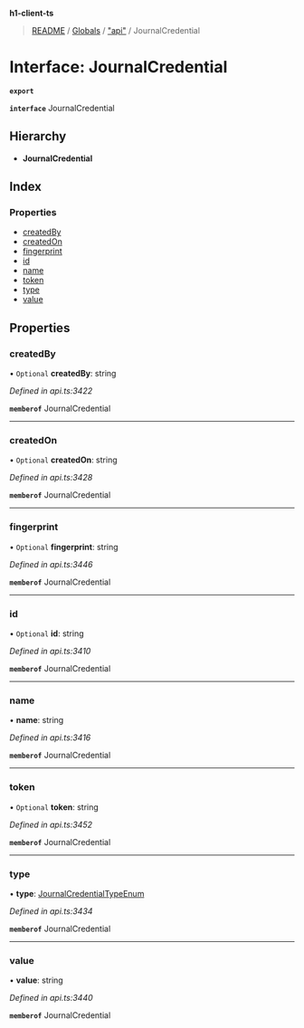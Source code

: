 **h1-client-ts**

> [README](../README.md) / [Globals](../globals.md) / ["api"](../modules/_api_.md) / JournalCredential

# Interface: JournalCredential

**`export`** 

**`interface`** JournalCredential

## Hierarchy

* **JournalCredential**

## Index

### Properties

* [createdBy](_api_.journalcredential.md#createdby)
* [createdOn](_api_.journalcredential.md#createdon)
* [fingerprint](_api_.journalcredential.md#fingerprint)
* [id](_api_.journalcredential.md#id)
* [name](_api_.journalcredential.md#name)
* [token](_api_.journalcredential.md#token)
* [type](_api_.journalcredential.md#type)
* [value](_api_.journalcredential.md#value)

## Properties

### createdBy

• `Optional` **createdBy**: string

*Defined in api.ts:3422*

**`memberof`** JournalCredential

___

### createdOn

• `Optional` **createdOn**: string

*Defined in api.ts:3428*

**`memberof`** JournalCredential

___

### fingerprint

• `Optional` **fingerprint**: string

*Defined in api.ts:3446*

**`memberof`** JournalCredential

___

### id

• `Optional` **id**: string

*Defined in api.ts:3410*

**`memberof`** JournalCredential

___

### name

•  **name**: string

*Defined in api.ts:3416*

**`memberof`** JournalCredential

___

### token

• `Optional` **token**: string

*Defined in api.ts:3452*

**`memberof`** JournalCredential

___

### type

•  **type**: [JournalCredentialTypeEnum](../enums/_api_.journalcredentialtypeenum.md)

*Defined in api.ts:3434*

**`memberof`** JournalCredential

___

### value

•  **value**: string

*Defined in api.ts:3440*

**`memberof`** JournalCredential
